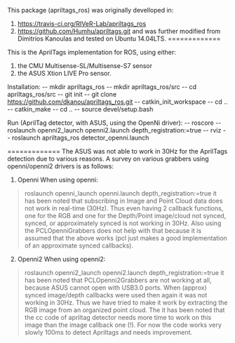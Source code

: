 This package (apriltags_ros) was originally develloped in:
1. https://travis-ci.org/RIVeR-Lab/apriltags_ros
2. https://github.com/Humhu/apriltags.git
and was further modified from Dimitrios Kanoulas and tested on Ubuntu 14.04LTS.
=============

This is the AprilTags implementation for ROS, using either:
1. the CMU Multisense-SL/Multisense-S7 sensor
2. the ASUS Xtion LIVE Pro sensor.

Installation:
-- mkdir apriltags_ros
-- mkdir apriltags_ros/src
-- cd apriltags_ros/src
-- git init
-- git clone https://github.com/dkanou/apriltags_ros.git
-- catkin_init_workspace
-- cd ..
-- catkin_make
-- cd ..
-- source devel/setup.bash

Run (AprilTag detector, with ASUS, using the OpenNi driver):
-- roscore
-- roslaunch openni2_launch openni2.launch depth_registration:=true
-- rviz
-- roslaunch apriltags_ros detector_openni.launch

=============
The ASUS was not able to work in 30Hz for the AprilTags detection due to
various reasons. A survey on various grabbers using openni/openni2
drivers is as follows:
1. Openni
When using openni:
> roslaunch openni_launch openni.launch depth_registration:=true
it has been noted that subscribing in Image and Point Cloud data does not
work in real-time (30Hz).  Thus even having 2 callback functions, one for
the RGB and one for the Depth/Point image/cloud not synced, synced, or
approximately synced is not working in 30Hz.  Also using the PCLOpenniGrabbers
does not help with that because it is assumed that the above works (pcl just
makes a good implementation of an approximate synced callbacks).

2. Openni2
When using openni2:
> roslaunch openni2_launch openni2.launch depth_registration:=true
it has been noted that PCLOpenni2Grabbers are not working at all, because
ASUS cannot open with USB3.0 ports.  When (approx) synced image/depth callbacks
were used then again it was not working in 30Hz.  Thus we have tried to make it
work by extracting the RGB image from an organized point cloud.  The it has
been noted that the cc code of apriltag detector needs more time to work on
this image than the image callback one (!).  For now the code works very slowly
100ms to detect Apriltags and needs improvement.
